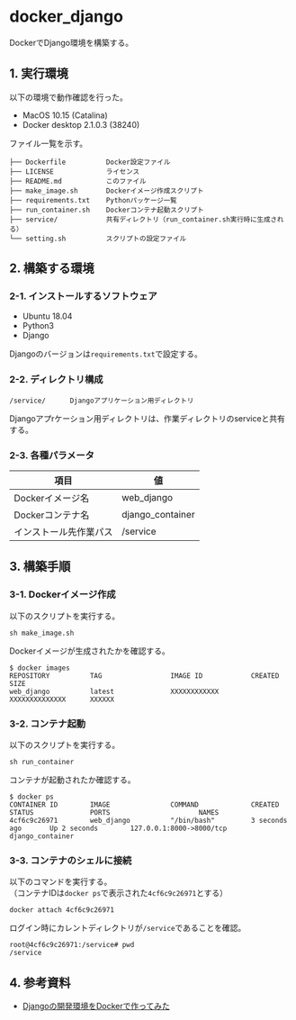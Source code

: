 # docker_django

DockerでDjango環境を構築する。

## 1. 実行環境

以下の環境で動作確認を行った。

* MacOS 10.15 (Catalina)
* Docker desktop 2.1.0.3 (38240)

ファイル一覧を示す。

```.
├── Dockerfile          Docker設定ファイル
├── LICENSE             ライセンス
├── README.md           このファイル
├── make_image.sh       Dockerイメージ作成スクリプト
├── requirements.txt    Pythonパッケージ一覧
├── run_container.sh    Dockerコンテナ起動スクリプト
├── service/            共有ディレクトリ（run_container.sh実行時に生成される）
└── setting.sh          スクリプトの設定ファイル
```

## 2. 構築する環境

### 2-1. インストールするソフトウェア

* Ubuntu 18.04
* Python3
* Django

Djangoのバージョンは`requirements.txt`で設定する。

### 2-2. ディレクトリ構成

```
/service/      Djangoアプリケーション用ディレクトリ
```

Djangoアプrケーション用ディレクトリは、作業ディレクトリのserviceと共有する。

### 2-3. 各種パラメータ

|項目 |値 |
|--|--|
|Dockerイメージ名 | web_django |
|Dockerコンテナ名 | django_container |
|インストール先作業パス | /service |

## 3. 構築手順

### 3-1. Dockerイメージ作成

以下のスクリプトを実行する。

```
sh make_image.sh
```

Dockerイメージが生成されたかを確認する。

```
$ docker images
REPOSITORY          TAG                 IMAGE ID            CREATED             SIZE
web_django          latest              XXXXXXXXXXXX        XXXXXXXXXXXXXX      XXXXXX
```

### 3-2. コンテナ起動

以下のスクリプトを実行する。

```
sh run_container
```

コンテナが起動されたか確認する。

```
$ docker ps
CONTAINER ID        IMAGE               COMMAND             CREATED             STATUS              PORTS                      NAMES
4cf6c9c26971        web_django          "/bin/bash"         3 seconds ago       Up 2 seconds        127.0.0.1:8000->8000/tcp   django_container
```

### 3-3. コンテナのシェルに接続

以下のコマンドを実行する。<br>
（コンテナIDは`docker ps`で表示された`4cf6c9c26971`とする）

```
docker attach 4cf6c9c26971
```

ログイン時にカレントディレクトリが`/service`であることを確認。

```
root@4cf6c9c26971:/service# pwd
/service
```

## 4. 参考資料

* [Djangoの開発環境をDockerで作ってみた](https://qiita.com/homines22/items/2730d26e932554b6fb58)
